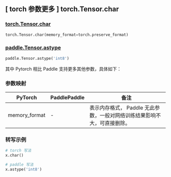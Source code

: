 ## [ torch 参数更多 ] torch.Tensor.char

### [torch.Tensor.char](https://pytorch.org/docs/1.13/generated/torch.Tensor.char.html#torch.Tensor.char)

```python
torch.Tensor.char(memory_format=torch.preserve_format)
```

### [paddle.Tensor.astype](https://www.paddlepaddle.org.cn/documentation/docs/zh/api/paddle/Tensor_cn.html#astype-dtype)

```python
paddle.Tensor.astype('int8')
```

其中 Pytorch 相比 Paddle 支持更多其他参数，具体如下：

### 参数映射

| PyTorch       | PaddlePaddle | 备注                                                                                |
| ------------- | ------------ | ----------------------------------------------------------------------------------- |
| memory_format | -            | 表示内存格式， Paddle 无此参数，一般对网络训练结果影响不大，可直接删除。    |

### 转写示例

```python
# torch 写法
x.char()

# paddle 写法
x.astype('int8')
```
